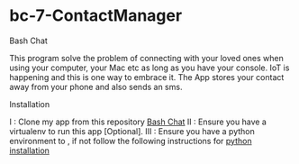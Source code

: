 # bc-7-ContactManager
Bash Chat

This program solve the problem of connecting with your loved ones when using your computer, your Mac etc as long as you have your console.
IoT is happening and this is one way to embrace it.
The App stores your contact away from your phone and also sends an sms.


Installation

I : Clone my app from this repository <a href="https://github.com/jackyk/bc-7-ContactManager"/>Bash Chat</a>
II : Ensure you have a virtualenv to run this app [Optional].
III : Ensure you have a python environment to , if not follow the following instructions for  <a href="https://www.python.org/">python installation</a>
